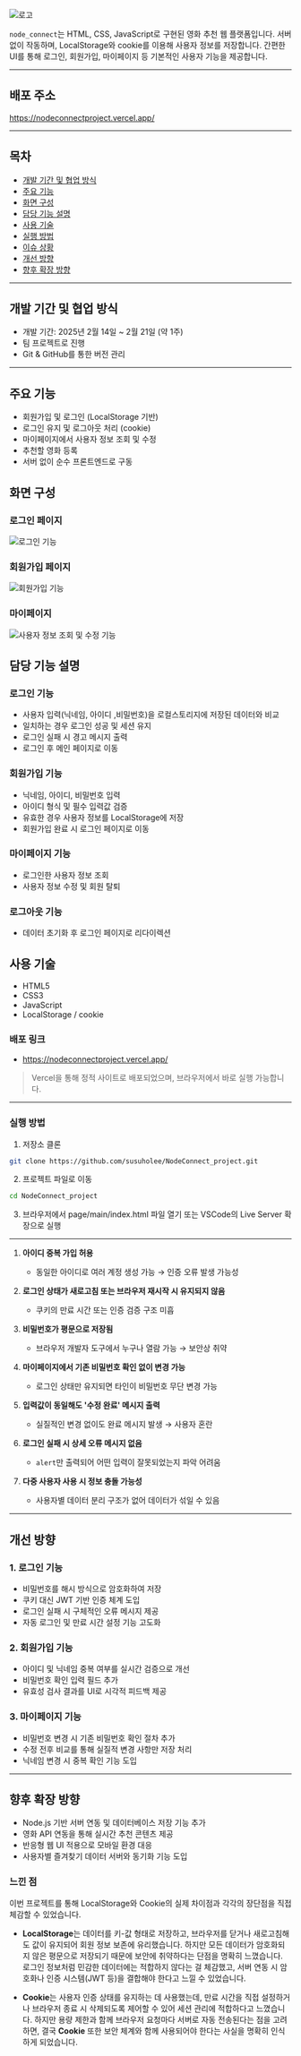 ![로고](./images/logo.jpg)

`node_connect`는 HTML, CSS, JavaScript로 구현된 영화 추천 웹 플랫폼입니다. 서버 없이 작동하며, LocalStorage와 cookie를 이용해 사용자 정보를 저장합니다. 간편한 UI를 통해 로그인, 회원가입, 마이페이지 등 기본적인 사용자 기능을 제공합니다.

---

## 배포 주소  
https://nodeconnectproject.vercel.app/

---

## 목차
- [개발 기간 및 협업 방식](#개발-기간-및-협업-방식개발)
- [주요 기능](#주요-기능)
- [화면 구성](#화면-구성)
- [담당 기능 설명](#담당-기능-설명)
- [사용 기술](#사용-기술)
- [실행 방법](#실행-방법)
- [이슈 상황](#이슈-상황)
- [개선 방향](#개선-방향)
- [향후 확장 방향](#향후-확장-방향)

---

## 개발 기간 및 협업 방식

- 개발 기간: 2025년 2월 14일 ~ 2월 21일 (약 1주)
- 팀 프로젝트로 진행
- Git & GitHub를 통한 버전 관리

---

## 주요 기능

- 회원가입 및 로그인 (LocalStorage 기반)
- 로그인 유지 및 로그아웃 처리 (cookie)
- 마이페이지에서 사용자 정보 조회 및 수정
- 추천할 영화 등록 
- 서버 없이 순수 프론트엔드로 구동

## 화면 구성

### 로그인 페이지
![로그인 기능](./images/login.gif)

### 회원가입 페이지
![회원가입 기능](./images/signup.gif)

### 마이페이지 
![사용자 정보 조회 및 수정 기능](./images/mypage.gif)

## 담당 기능 설명

### 로그인 기능

- 사용자 입력(닉네임, 아이디 ,비밀번호)을 로컬스토리지에 저장된 데이터와 비교
- 일치하는 경우 로그인 성공 및 세션 유지
- 로그인 실패 시 경고 메시지 출력
- 로그인 후 메인 페이지로 이동

### 회원가입 기능

- 닉네임, 아이디, 비밀번호 입력
- 아이디 형식 및 필수 입력값 검증
- 유효한 경우 사용자 정보를 LocalStorage에 저장
- 회원가입 완료 시 로그인 페이지로 이동

### 마이페이지 기능
- 로그인한 사용자 정보 조회
- 사용자 정보 수정 및 회원 탈퇴

### 로그아웃 기능
- 데이터 초기화 후 로그인 페이지로 리다이렉션

## 사용 기술
- HTML5
- CSS3
- JavaScript
- LocalStorage / cookie

### 배포 링크

- https://nodeconnectproject.vercel.app/

> Vercel을 통해 정적 사이트로 배포되었으며, 브라우저에서 바로 실행 가능합니다.

---

### 실행 방법

1. 저장소 클론

```bash
git clone https://github.com/susuholee/NodeConnect_project.git
```
2. 프로젝트 파일로 이동
```bash
cd NodeConnect_project 
```
3. 브라우저에서 page/main/index.html 파일 열기
또는 VSCode의 Live Server 확장으로 실행
---
1. **아이디 중복 가입 허용**  
   - 동일한 아이디로 여러 계정 생성 가능 → 인증 오류 발생 가능성

2. **로그인 상태가 새로고침 또는 브라우저 재시작 시 유지되지 않음**  
   - 쿠키의 만료 시간 또는 인증 검증 구조 미흡

3. **비밀번호가 평문으로 저장됨**  
   - 브라우저 개발자 도구에서 누구나 열람 가능 → 보안상 취약

4. **마이페이지에서 기존 비밀번호 확인 없이 변경 가능**  
   - 로그인 상태만 유지되면 타인이 비밀번호 무단 변경 가능

5. **입력값이 동일해도 '수정 완료' 메시지 출력**  
   - 실질적인 변경 없이도 완료 메시지 발생 → 사용자 혼란

6. **로그인 실패 시 상세 오류 메시지 없음**  
   - `alert`만 출력되어 어떤 입력이 잘못되었는지 파악 어려움

7. **다중 사용자 사용 시 정보 충돌 가능성**  
   - 사용자별 데이터 분리 구조가 없어 데이터가 섞일 수 있음

---

## 개선 방향

### 1. 로그인 기능
- 비밀번호를 해시 방식으로 암호화하여 저장
- 쿠키 대신 JWT 기반 인증 체계 도입
- 로그인 실패 시 구체적인 오류 메시지 제공
- 자동 로그인 및 만료 시간 설정 기능 고도화

### 2. 회원가입 기능
- 아이디 및 닉네임 중복 여부를 실시간 검증으로 개선
- 비밀번호 확인 입력 필드 추가
- 유효성 검사 결과를 UI로 시각적 피드백 제공

### 3. 마이페이지 기능
- 비밀번호 변경 시 기존 비밀번호 확인 절차 추가
- 수정 전후 비교를 통해 실질적 변경 사항만 저장 처리
- 닉네임 변경 시 중복 확인 기능 도입

---

## 향후 확장 방향
- Node.js 기반 서버 연동 및 데이터베이스 저장 기능 추가
- 영화 API 연동을 통해 실시간 추천 콘텐츠 제공
- 반응형 웹 UI 적용으로 모바일 환경 대응
- 사용자별 즐겨찾기 데이터 서버와 동기화 기능 도입

### 느낀 점

이번 프로젝트를 통해 LocalStorage와 Cookie의 실제 차이점과 각각의 장단점을 직접 체감할 수 있었습니다.

- **LocalStorage**는 데이터를 키-값 형태로 저장하고, 브라우저를 닫거나 새로고침해도 값이 유지되어 회원 정보 보존에 유리했습니다. 하지만 모든 데이터가 암호화되지 않은 평문으로 저장되기 때문에 보안에 취약하다는 단점을 명확히 느꼈습니다. 로그인 정보처럼 민감한 데이터에는 적합하지 않다는 걸 체감했고, 서버 연동 시 암호화나 인증 시스템(JWT 등)을 결합해야 한다고 느낄 수 있었습니다.

- **Cookie**는 사용자 인증 상태를 유지하는 데 사용했는데, 만료 시간을 직접 설정하거나 브라우저 종료 시 삭제되도록 제어할 수 있어 세션 관리에 적합하다고 느꼈습니다. 하지만 용량 제한과 함께 브라우저 요청마다 서버로 자동 전송된다는 점을 고려하면, 결국 **Cookie** 또한 보안 체계와 함께 사용되어야 한다는 사실을 명확히 인식하게 되었습니다.
